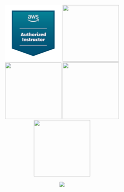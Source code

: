 <div style="text-align:center;">
<p style="text-align:center;">
<a href="https://www.credly.com/badges/e31a738b-b8be-456a-a915-e950cb16da08/public_url" target="_blank"><img src="Images/authorized-instructor.png" style="width: 180px; height: 180px;"></a>
<a href="https://www.credly.com/badges/52636e21-405f-43b5-ac72-c9bf613b0db7/public_url" target="_blank"><img src="Images/aws-certified-devops-engineer-professional.png" style="width: 180px; height: 180px;"></a>
<a href="https://www.credly.com/badges/87fe066c-2671-4e94-b24e-8058cd74db38/public_url" target="_blank"><img src="Images/aws-certified-solutions-architect-associate.png" style="width: 180px; height: 180px;"></a>
<a href="https://www.credly.com/badges/75fcee3b-d3b5-48d8-a73f-c023ec09b7bd/public_url" target="_blank"><img src="Images/aws-certified-sysops-administrator-associate.png" style="width: 180px; height: 180px;"></a>
<a href="https://www.credly.com/badges/b7e84a9e-bf21-4cf7-93e7-5f1da36ea082/public_url" target="_blank"><img src="Images/aws-certified-cloud-practitioner.png" style="width: 180px; height: 180px;"></p>
<p><img src="Images/devops.jpeg"></p>

</div>

